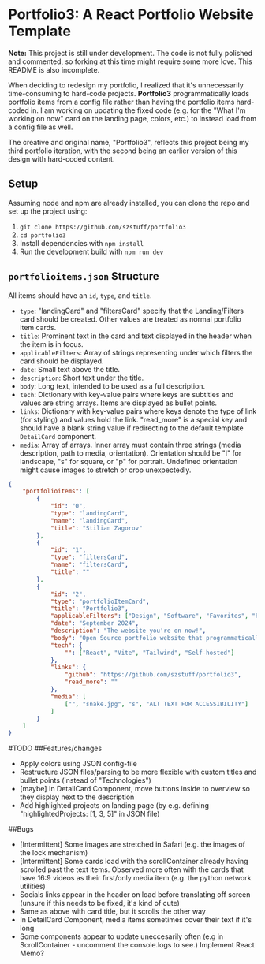# Portfolio3: A React Portfolio Website Template

**Note:** This project is still under development. The code is not fully polished and commented, so forking at this time might require some more love. This README is also incomplete.

When deciding to redesign my portfolio, I realized that it's unnecessarily time-consuming to hard-code projects. **Portfolio3** programmatically loads portfolio items from a config file rather than having the portfolio items hard-coded in. I am working on updating the fixed code (e.g. for the "What I'm working on now" card on the landing page, colors, etc.) to instead load from a config file as well.

The creative and original name, "Portfolio3", reflects this project being my third portfolio iteration, with the second being an earlier version of this design with hard-coded content.

## Setup

Assuming node and npm are already installed, you can clone the repo and set up the project using:

1. `git clone https://github.com/szstuff/portfolio3`
2. `cd portfolio3`
3. Install dependencies with `npm install`
4. Run the development build with `npm run dev`

## `portfolioitems.json` Structure

All items should have an `id`, `type`, and `title`.

- `type`: "landingCard" and "filtersCard" specify that the Landing/Filters card should be created. Other values are treated as normal portfolio item cards.
- `title`: Prominent text in the card and text displayed in the header when the item is in focus.
- `applicableFilters`: Array of strings representing under which filters the card should be displayed.
- `date`: Small text above the title.
- `description`: Short text under the title.
- `body`: Long text, intended to be used as a full description.
- `tech`: Dictionary with key-value pairs where keys are subtitles and values are string arrays. Items are displayed as bullet points.
- `links`: Dictionary with key-value pairs where keys denote the type of link (for styling) and values hold the link. "read_more" is a special key and should have a blank string value if redirecting to the default template `DetailCard` component.
- `media`: Array of arrays. Inner array must contain three strings (media description, path to media, orientation). Orientation should be "l" for landscape, "s" for square, or "p" for portrait. Undefined orientation might cause images to stretch or crop unexpectedly.

```json
{
    "portfolioitems": [
        {
            "id": "0",
            "type": "landingCard",
            "name": "landingCard",
            "title": "Stilian Zagorov"
        },
        {
            "id": "1",
            "type": "filtersCard",
            "name": "filtersCard",
            "title": ""
        },
        {
            "id": "2",
            "type": "portfolioItemCard",
            "title": "Portfolio3",
            "applicableFilters": ["Design", "Software", "Favorites", "Published", "React"],
            "date": "September 2024",
            "description": "The website you're on now!",
            "body": "Open Source portfolio website that programmatically fills in portfolio items. Designed to be easily forkable and reusable by creating a JSON file with the items to display. Customizing other aspects such as color palettes will also be done through a configuration file (soon).",
            "tech": {
                "": ["React", "Vite", "Tailwind", "Self-hosted"]
            },
            "links": {
                "github": "https://github.com/szstuff/portfolio3",
                "read_more": ""
            },
            "media": [
                ["", "snake.jpg", "s", "ALT TEXT FOR ACCESSIBILITY"]
            ]
        }
    ]
}
```
#TODO
##Features/changes
- Apply colors using JSON config-file
- Restructure JSON files/parsing to be more flexible with custom titles and bullet points (instead of "Technologies")
- [maybe] In DetailCard Component, move buttons inside to overview so they display next to the description 
- Add highlighted projects on landing page (by e.g. defining "highlightedProjects: [1, 3, 5]" in JSON file)

##Bugs
- [Intermittent] Some images are stretched in Safari (e.g. the images of the lock mechanism)
- [Intermittent] Some cards load with the scrollContainer already having scrolled past the text items. Observed more often with the cards that have 16:9 videos as their first/only media item (e.g. the python network utilities)
- Socials links appear in the header on load before translating off screen (unsure if this needs to be fixed, it's kind of cute)
- Same as above with card title, but it scrolls the other way 
- In DetailCard Component, media items sometimes cover their text if it's long  
- Some components appear to update uneccesarily often (e.g in ScrollContainer - uncomment the console.logs to see.) Implement React Memo?